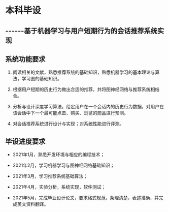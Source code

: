 # 本科毕设
------基于机器学习与用户短期行为的会话推荐系统实现
------------------------------------------------

## 系统功能要求
1. 阅读相关的文献，熟悉推荐系统的基础知识，熟悉机器学习的基本理论与算法，学习图的基础知识。

2. 根据用户短期的历史行为做出合适的推荐，并将图神经网络与推荐系统相结合。
  
3. 分析与设计深度学习算法，给定用户在一个会话内的历史行为数据，对用户在该会话中下一个最可能点击、购买、浏览的商品进行预测。

4. 对会话推荐系统进行设计与实现；对系统性能进行评测。
## 毕设进度要求
- 2021年1月，熟悉开发环境与相应的编程技术； 

- 2021年2月，学习机器学习与图神经网络基础知识；

- 2021年3月，学习推荐系统基础算法；

- 2021年4月，实验分析，系统实现，软件测试；

- 2021年5月，完成毕业设计论文，要求格式规范，条理清楚，表述准确，并完成英文资料翻译。

## 